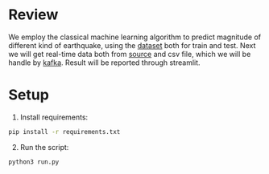 # Review

We employ the classical machine learning algorithm to predict magnitude of different kind of earthquake, using the [dataset](https://www.kaggle.com/datasets/warcoder/earthquake-dataset?select=earthquake_data.csv) both for train and test. Next we will get real-time data both from [source](https://earthquake.usgs.gov/fdsnws/event/1/#methods) and csv file, which we will be handle by [kafka](https://kafka.apache.org/). Result will be reported through streamlit.

# Setup 

1. Install requirements:
```bash
pip install -r requirements.txt
```
2. Run the script:
```bash
python3 run.py
```